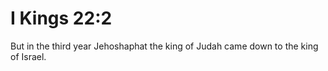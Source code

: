 # I Kings 22:2

But in the third year Jehoshaphat the king of Judah came down to the king of Israel.
